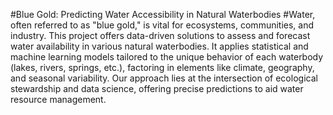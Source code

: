 #Blue Gold: Predicting Water Accessibility in Natural Waterbodies
#Water, often referred to as "blue gold," is vital for ecosystems, communities, and industry. This project offers data-driven solutions to assess and forecast water availability in various natural waterbodies. It applies statistical and machine learning models tailored to the unique behavior of each waterbody (lakes, rivers, springs, etc.), factoring in elements like climate, geography, and seasonal variability. Our approach lies at the intersection of ecological stewardship and data science, offering precise predictions to aid water resource management.


